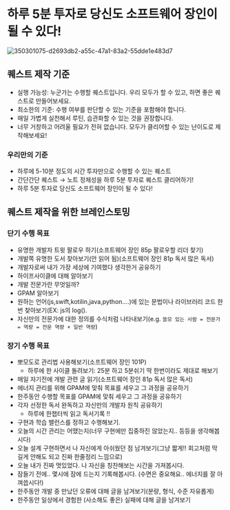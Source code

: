# 하루 5분 투자로 당신도 소프트웨어 장인이 될 수 있다!
![350301075-d2693db2-a55c-47a1-83a2-55dde1e483d7](https://github.com/user-attachments/assets/5ccf31ca-dd46-48e6-b43c-ae3f7a7ad318)


## 퀘스트 제작 기준

- 실행 가능성: 누군가는 수행할 퀘스트입니다. 우리 모두가 할 수 있고, 하면 좋은 퀘스트로 만들어보세요.
- 최소한의 기준: 수행 여부를 판단할 수 있는 기준을 포함해야 합니다.
- 매일 가볍게 실천해서 루틴, 습관화할 수 있는 것을 권장합니다.
- 너무 거창하고 어려울 필요가 전혀 없습니다. 모두가 클리어할 수 있는 난이도로 제작해보세요!

### 우리만의 기준

- 하루에 5-10분 정도의 시간 투자만으로 수행할 수 있는 퀘스트
- 간단간단 퀘스트 → 노트 정체성을 하루 5분 투자로 퀘스트 클리어하기!
- 하루 5분 투자로 당신도 소프트웨어 장인이 될 수 있다!

## 퀘스트 제작을 위한 브레인스토밍

### 단기 수행 목표

- 유명한 개발자 트윗 팔로우 하기(소프트웨어 장인 85p 팔로우할 리더 찾기)
- 개발쪽 유명한 도서 찾아보기(안 읽어 됨)(소프트웨어 장인 81p 독서 많은 독서)
- 개발자로써 내가 가장 세상에 기여했다 생각한거 공유하기
- 하이프사이클에 대해 알아보기
- 개발 전문가란 무엇일까?
- GPAM 알아보기
- 원하는 언어(js,swift,kotilin,java,python….)에 있는 문법이나 라이브러리 코드 한번 찾아보기(EX: js의 log().
- 자신만의 전문가에 대한 정의를 수식처럼 나타내보기(e.g. `쓸모 있는 사람 = 전문가 = 역량 = 전문 역량 + 일반 역량`)

### 장기 수행 목표

- 뽀모도로 관리법 사용해보기(소프트웨어 장인 101P)
    - 하루에 한 사이클 돌려보기: 25분 하고 5분쉬기 딱 한번이라도 제대로 해보기
- 매일 자기전에 개발 관련 글 읽기(소프트웨어 장인 81p 독서 많은 독서)
- 에너지 관리를 위해 GPAM에 맞춰 목표를 세우고 그 과정을 공유하기
- 한주동안 수행할 목표를 GPAM에 맞춰 세우고 그 과정을 공유하기
- 각자 선정한 독서 완독하고 자신만의 개발자 원칙 공유하기
    - 하루에 한챕터씩 읽고 독서기록 !!
- 구현과 학습 밸런스를 정하고 수행해보기.
- 오늘의 시간 관리는 어땠는지(너무 구현에만 집중하진 않았는지.. 등등을 생각해봅시다)
- 오늘 설계 구현하면서 나 자신에게 아쉬웠던 점 남겨보기(그냥 짧게!! 회고처럼 막 길게 안해도 되고 진짜 한줄정리 느낌으로)
- 오늘 내가 진짜 멋있었다. 나 자신을 칭찬해보는 시간을 가져봅시다.
- 잠들기 전에.. 몇시에 잠에 드는지 기록해봅시다. (수면은 중요해요.. 에너지를 잘 아껴씁시다!)
- 한주동안 개발 중 만났던 오류에 대해 글을 남겨보기(분량, 형식, 수준 자유롭게)
- 한주동안 일상에서 경험한 (사소해도 좋은) 실패에 대해 글을 남겨보기
